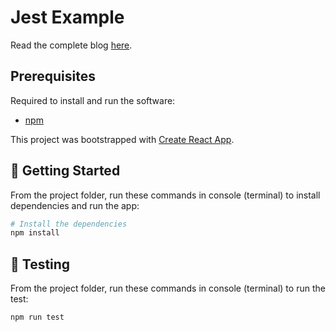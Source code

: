 # Jest Example

Read the complete blog [here](https://harshal0902.hashnode.dev/unit-testing-with-jest-react-and-typescript).

## Prerequisites

Required to install and run the software:

- [npm](https://www.npmjs.com/get-npm)

This project was bootstrapped with [Create React App](https://github.com/facebook/create-react-app).

## 🌟 Getting Started

From the project folder, run these commands in console (terminal) to install dependencies and run the app:

```bash
# Install the dependencies
npm install
```

## 🧪 Testing

From the project folder, run these commands in console (terminal) to run the test:

```bash
npm run test
```
